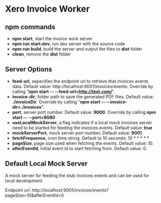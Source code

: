 # Xero Invoice Worker

## npm commands

- **npm start**, start the invoice work server
- **npm run start:dev**, run dev server with the source code
- **npm run build**, build the server and output the files to **dist** folder
- **clean**, remove the **dist** folder

## Server Options

- **feed-url**, sepecifies the endpoint url to retrieve that invoices events data. Default value: http://localhost:9001/invoices/events. Override by calling "**npm start -- --feed-url=http://test.com/**". 
- **invoice-dir**, folder path to save the generated PDF files. Default value: **./invoiceDir**. Override by calling "**npm start -- --invoice-dir=./invoices**".
- **port**, server port number. Default value: **9000**. Override by calling **npm start -- --port=8080**
- **useLocalMockServer**, a flag indicates if a local mock invoices server need to be started for feeding the invoices events. Default value: **true**
- **mockServerPort**, mock server port number. Default value: **9001**
- **fetchFrequence**, cron time string. Default to 10 seconds: 10 * * * * *
- **pageSize**, page size used when fetching the events. Default value: 10.
- **afterEventId**, initial event id to start fetching from. Default value: 0.

## Default Local Mock Server

A mock server for feeding the stub invoices events and can be used for local development.

Endpoint url: http://localhost:9001/invoices/events?pageSize=10&afterEventId=0